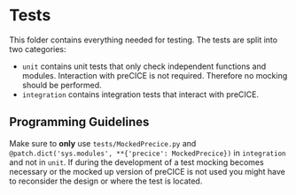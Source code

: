 # Tests

This folder contains everything needed for testing. The tests are split into two categories:

* `unit` contains unit tests that only check independent functions and modules. Interaction with preCICE is not required. Therefore no mocking should be performed.
* `integration` contains integration tests that interact with preCICE.

## Programming Guidelines

Make sure to **only** use `tests/MockedPrecice.py` and `@patch.dict('sys.modules', **{'precice': MockedPrecice})` in `integration` and not in `unit`. If during the development of a test mocking becomes necessary or the mocked up version of preCICE is not used you might have to reconsider the design or where the test is located.
